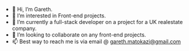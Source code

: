 - 👋 Hi, I’m Gareth.
- 👀 I’m interested in Front-end projects.
- 🌱 I’m currently a full-stack developer on a project for a UK realestate company. 
- 💞️ I’m looking to collaborate on any front-end projects.
- 📫 Best way to reach me is via email @ gareth.matokazi@gmail.com

